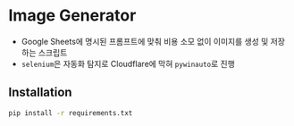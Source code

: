 # Image Generator

- Google Sheets에 명시된 프롬프트에 맞춰 비용 소모 없이 이미지를 생성 및 저장하는 스크립트
- `selenium`은 자동화 탐지로 Cloudflare에 막혀 `pywinauto`로 진행

## Installation

```bash
pip install -r requirements.txt
```